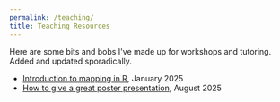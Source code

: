 ```yaml
---
permalink: /teaching/
title: Teaching Resources
---
```


Here are some bits and bobs I've made up for workshops and tutoring. Added and updated sporadically.

- <a href="/teaching/mapping_intro.md">Introduction to mapping in R</a>, January 2025
- <a href="">How to give a great poster presentation</a>, August 2025